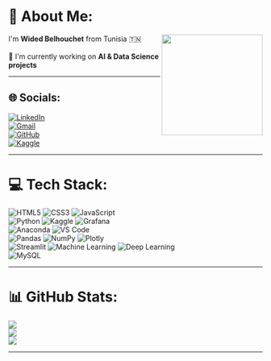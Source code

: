 # 💫 About Me:
<img align="right" height="200" src="https://media.giphy.com/media/2IudUHdI075HL02Pkk/giphy.gif" />

I'm **Wided Belhouchet** from Tunisia 🇹🇳<br>  
🔭 I'm currently working on **AI & Data Science projects**<br>  

---

## 🌐 Socials:
[![LinkedIn](https://img.shields.io/badge/LinkedIn-%230077B5.svg?logo=linkedin&logoColor=white)](https://linkedin.com/in/wided-belhouchet-142523252)  
[![Gmail](https://img.shields.io/badge/Gmail-D14836?logo=gmail&logoColor=white)](mailto:belhouchetwided0@gmail.com)  
[![GitHub](https://img.shields.io/badge/GitHub-181717?logo=github&logoColor=white)](https://github.com/Wided-Belhouchet)  
[![Kaggle](https://img.shields.io/badge/Kaggle-20BEFF?logo=kaggle&logoColor=white)](https://kaggle.com/)  

---

# 💻 Tech Stack:
![HTML5](https://img.shields.io/badge/html5-%23E34F26.svg?style=for-the-badge&logo=html5&logoColor=white) 
![CSS3](https://img.shields.io/badge/css3-%231572B6.svg?style=for-the-badge&logo=css3&logoColor=white) 
![JavaScript](https://img.shields.io/badge/javascript-%23323330.svg?style=for-the-badge&logo=javascript&logoColor=%23F7DF1E)  
![Python](https://img.shields.io/badge/python-3670A0?style=for-the-badge&logo=python&logoColor=ffdd54) 
![Kaggle](https://img.shields.io/badge/Kaggle-20BEFF?style=for-the-badge&logo=kaggle&logoColor=white) 
![Grafana](https://img.shields.io/badge/grafana-%23F46800.svg?style=for-the-badge&logo=grafana&logoColor=white)  
![Anaconda](https://img.shields.io/badge/Anaconda-%2344A833.svg?style=for-the-badge&logo=anaconda&logoColor=white) 
![VS Code](https://img.shields.io/badge/VSCode-0078d7.svg?style=for-the-badge&logo=visual-studio-code&logoColor=white)  
![Pandas](https://img.shields.io/badge/Pandas-%23150458.svg?style=for-the-badge&logo=pandas&logoColor=white) 
![NumPy](https://img.shields.io/badge/numpy-%23013243.svg?style=for-the-badge&logo=numpy&logoColor=white) 
![Plotly](https://img.shields.io/badge/Plotly-%233F4F75.svg?style=for-the-badge&logo=plotly&logoColor=white)  
![Streamlit](https://img.shields.io/badge/Streamlit-FF4B4B?style=for-the-badge&logo=streamlit&logoColor=white) 
![Machine Learning](https://img.shields.io/badge/Machine%20Learning-102230?style=for-the-badge&logo=tensorflow&logoColor=white) 
![Deep Learning](https://img.shields.io/badge/Deep%20Learning-FF6F00?style=for-the-badge&logo=pytorch&logoColor=white)  
![MySQL](https://img.shields.io/badge/mysql-%2300f.svg?style=for-the-badge&logo=mysql&logoColor=white)  

---

# 📊 GitHub Stats:
![](https://github-readme-stats.vercel.app/api?username=Wided-Belhouchet&theme=radical&hide_border=false&include_all_commits=true&count_private=true)<br/>
![](https://nirzak-streak-stats.vercel.app/?user=Wided-Belhouchet&theme=radical&hide_border=false)<br/>
![](https://github-readme-stats.vercel.app/api/top-langs/?username=Wided-Belhouchet&theme=radical&hide_border=false&include_all_commits=true&count_private=true&layout=compact)

---

<!-- Proudly created with GPRM ( https://gprm.itsvg.in ) -->
